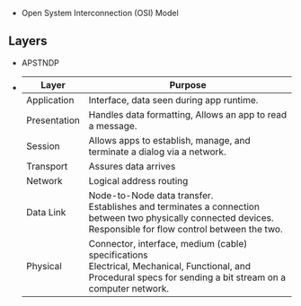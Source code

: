 * Open System Interconnection (OSI) Model
  
## Layers
* APSTNDP
* 
  | Layer        | Purpose                                                                                                                                                               |
  | ------------ | --------------------------------------------------------------------------------------------------------------------------------------------------------------------- |
  | Application  | Interface, data seen during app runtime.                                                                                                                              |
  | Presentation | Handles data formatting, Allows an app to read a message.                                                                                                             |
  | Session      | Allows apps to establish, manage, and terminate  a dialog via a network.                                                                                              |
  | Transport    | Assures data arrives                                                                                                                                                  |
  | Network      | Logical address routing                                                                                                                                               |
  | Data Link    | Node-to-Node data transfer. <br> Establishes and terminates a connection between two physically connected devices. <br> Responsible for flow control between the two. |
  | Physical     | Connector, interface, medium (cable) specifications <br> Electrical, Mechanical, Functional, and Procedural specs for sending a bit stream on a computer network.     |
